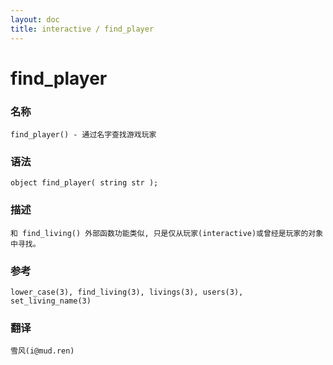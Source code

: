 ```yaml
---
layout: doc
title: interactive / find_player
---
```

# find_player

### 名称

    find_player() - 通过名字查找游戏玩家

### 语法

    object find_player( string str );

### 描述

    和 find_living() 外部函数功能类似, 只是仅从玩家(interactive)或曾经是玩家的对象中寻找。

### 参考

    lower_case(3), find_living(3), livings(3), users(3), set_living_name(3)

### 翻译

    雪风(i@mud.ren)
